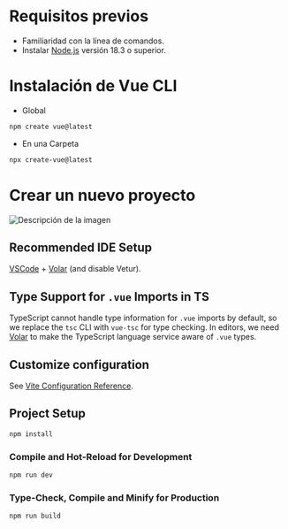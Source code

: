 # Requisitos previos
- Familiaridad con la línea de comandos.
- Instalar [Node.js](https://nodejs.org/en) versión 18.3 o superior.



# Instalación de Vue CLI 

- Global
```sh
npm create vue@latest


```

- En una Carpeta
```sh
npx create-vue@latest
```






# Crear un nuevo proyecto
![Descripción de la imagen](https://img.freepik.com/foto-gratis/belleza-otonal-abstracta-patron-venas-hoja-multicolor-generado-ia_188544-9871.jpg?t=st=1726416631~exp=1726420231~hmac=6805e0b490093479bb24c1372e6a4513a8790ce3de8784d5a44b5db4cc3ab9e5&w=996)


## Recommended IDE Setup

[VSCode](https://code.visualstudio.com/) + [Volar](https://marketplace.visualstudio.com/items?itemName=Vue.volar) (and disable Vetur).

## Type Support for `.vue` Imports in TS

TypeScript cannot handle type information for `.vue` imports by default, so we replace the `tsc` CLI with `vue-tsc` for type checking. In editors, we need [Volar](https://marketplace.visualstudio.com/items?itemName=Vue.volar) to make the TypeScript language service aware of `.vue` types.

## Customize configuration

See [Vite Configuration Reference](https://vitejs.dev/config/).

## Project Setup

```sh
npm install
```

### Compile and Hot-Reload for Development

```sh
npm run dev
```

### Type-Check, Compile and Minify for Production

```sh
npm run build
```
